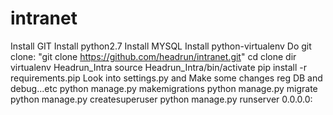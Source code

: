 # intranet

Install GIT
Install python2.7
Install MYSQL
Install python-virtualenv
Do git clone: "git clone https://github.com/headrun/intranet.git"
cd clone dir
virtualenv Headrun_Intra
source Headrun_Intra/bin/activate
pip install -r requirements.pip
Look into settings.py and Make some changes reg DB and debug...etc
python manage.py makemigrations 
python manage.py migrate
python manage.py createsuperuser
python manage.py runserver 0.0.0.0:
